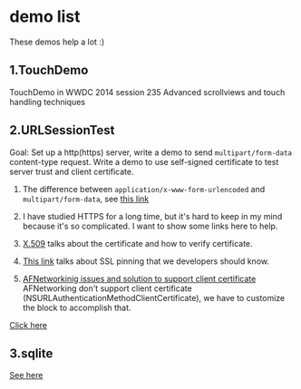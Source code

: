 # demo list

These demos help a lot :)

## 1.TouchDemo

TouchDemo in WWDC 2014 session 235 Advanced scrollviews and touch handling techniques

## 2.URLSessionTest

Goal: Set up a http(https) server, write a demo to send `multipart/form-data` content-type request. Write a demo to use self-signed certificate to test server trust and client certificate.

1. The difference between `application/x-www-form-urlencoded` and `multipart/form-data`, see [this link](http://stackoverflow.com/questions/4007969/application-x-www-form-urlencoded-or-multipart-form-data)

2. I have studied HTTPS for a long time, but it's hard to keep in my mind because it's so complicated. I want to show some links here to help.

 1. [X.509](https://en.wikipedia.org/wiki/X.509) talks about the certificate and how to verify certificate.
 2. [This link](http://blog.lumberlabs.com/2012/04/why-app-developers-should-care-about.html) talks about SSL pinning that we developers should know.
 3. [AFNetworkinig issues and solution to support client certificate](https://github.com/AFNetworking/AFNetworking/issues/2316) AFNetworking don't support client certificate (NSURLAuthenticationMethodClientCertificate), we have to customize the block to accomplish that.

[Click here](https://github.com/kudocc/demo/tree/master/URLSessionTest)

## 3.sqlite

[See here](https://github.com/kudocc/demo/tree/master/sqlite)
